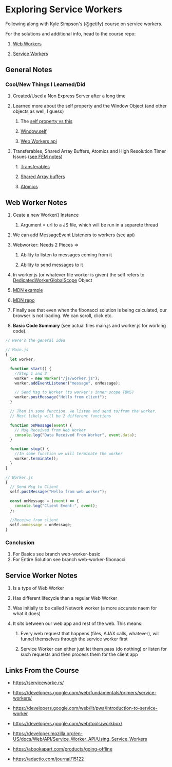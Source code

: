 # Exploring Service Workers

Following along with Kyle Simpson's (@getify) course on service workers.

For the solutions and additional info, head to the course repo:

1. [Web Workers](https://github.com/FrontendMasters/web-workers)

2. [Service Workers](https://github.com/FrontendMasters/service-workers-offline)

## General Notes

### Cool/New Things I Learned/Did

1. Created/Used a Non Express Server after a long time

2. Learned more about the self property and the Window Object (and other objects as well, I guess)

   1. The [self property vs this](https://stackoverflow.com/questions/16875767/difference-between-this-and-self-in-javascript)

   2. [Window.self](https://developer.mozilla.org/en-US/docs/Web/API/Window/self)

   3. [Web Workers api](https://developer.mozilla.org/en-US/docs/Web/API/Worker)

3. Transferables, Shared Array Buffers, Atomics and High Resolution Timer Issues ([see FEM notes](https://frontendmasters.com/courses/service-workers/data-transfer-solutions/))

   1. [Transferables](https://developer.mozilla.org/en-US/docs/Web/API/Transferable)

   2. [Shared Array buffers](https://developer.mozilla.org/en-US/docs/Web/JavaScript/Reference/Global_Objects/SharedArrayBuffer)

   3. [Atomics](https://developer.mozilla.org/en-US/docs/Web/JavaScript/Reference/Global_Objects/Atomics)

## Web Worker Notes

1. Ceate a new Worker() Instance

   1. Argument = url to a JS file, which will be run in a separete thread

2. We can add MessageEvent Listeners to workers (see api)

3. Webworker: Needs 2 Pieces =>

   1. Ability to listen to messages coming from it

   2. Ability to send messages to it

4. In worker.js (or whatever file worker is given) the self refers to [DedicatedWorkerGlobalScope](https://developer.mozilla.org/en-US/docs/Web/API/DedicatedWorkerGlobalScope) Object

5. [MDN example](https://developer.mozilla.org/en-US/docs/Web/API/Web_Workers_API/Using_web_workers)

6. [MDN repo](https://github.com/mdn/simple-web-worker/blob/gh-pages/main.js)

7. Finally see that even when the fibonacci solution is being calculated, our browser is not loading. We can scroll, click etc.

8. **Basic Code Summary** (see actual files main.js and worker.js for working code).

```javascript
// Here's the general idea

// Main.js
{
  let worker;

  function start() {
    //Step 1 and 2
    worker = new Worker("/js/worker.js");
    worker.addEventListener("message", onMessage);

    // Send Msg to Worker (to worker's inner scope TBMS)
    worker.postMessage("Hello from client");
  }

  // Then in some function, we listen and send to/from the worker.
  // Most likely will be 2 different functions

  function onMessage(event) {
    // Msg Received from Web Worker
    console.log("Data Received From Worker", event.data);
  }

  function stop() {
    //In some function we will terminate the worker
    worker.terminate();
  }
}

// Worker.js
{
  // Send Msg to Client
  self.postMessage("Hello from web worker");

  const onMessage = (event) => {
    console.log("Client Event:", event);
  };

  //Receive from client
  self.onmessage = onMessage;
}
```

### Conclusion

1. For Basics see branch web-worker-basic
2. For Entire Solution see branch web-worker-fibonacci

## Service Worker Notes

1. Is a type of Web Worker

2. Has different lifecycle than a regular Web Worker

3. Was initially to be called Network worker (a more accurate naem for what it does)

4. It sits between our web app and rest of the web. This means:

   1. Every web request that happens (files, AJAX calls, whatever), will funnel themselves through the service worker first

   2. Service Worker can either just let them pass (do nothing) or listen for such requests and then process them for the client app

## Links From the Course

- https://serviceworke.rs/

- https://developers.google.com/web/fundamentals/primers/service-workers/

- https://developers.google.com/web/ilt/pwa/introduction-to-service-worker

- https://developers.google.com/web/tools/workbox/

- https://developer.mozilla.org/en-US/docs/Web/API/Service_Worker_API/Using_Service_Workers

- https://abookapart.com/products/going-offline

- https://adactio.com/journal/15122
